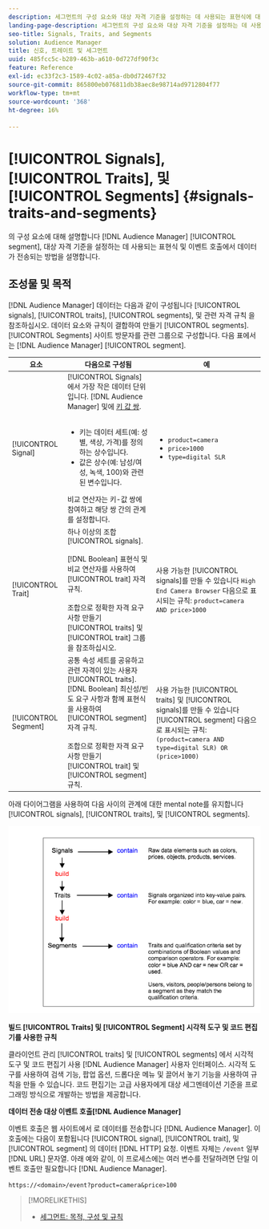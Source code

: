```yaml
---
description: 세그먼트의 구성 요소와 대상 자격 기준을 설정하는 데 사용되는 표현식에 대해 알아봅니다. 또한 데이터가 전송되는 방식에 대한 정보를 살펴보십시오.
landing-page-description: 세그먼트의 구성 요소와 대상 자격 기준을 설정하는 데 사용되는 표현식에 대해 알아봅니다. 또한 데이터가 전송되는 방식에 대한 정보를 살펴보십시오.
seo-title: Signals, Traits, and Segments
solution: Audience Manager
title: 신호, 트레이트 및 세그먼트
uuid: 485fcc5c-b289-463b-a610-0d727df90f3c
feature: Reference
exl-id: ec33f2c3-1589-4c02-a85a-db0d72467f32
source-git-commit: 865800eb076811db38aec8e98714ad9712804f77
workflow-type: tm+mt
source-wordcount: '368'
ht-degree: 16%

---
```


# [!UICONTROL Signals], [!UICONTROL Traits], 및 [!UICONTROL Segments] {#signals-traits-and-segments}

의 구성 요소에 대해 설명합니다 [!DNL Audience Manager] [!UICONTROL segment], 대상 자격 기준을 설정하는 데 사용되는 표현식 및 이벤트 호출에서 데이터가 전송되는 방법을 설명합니다.

## 조성물 및 목적

[!DNL Audience Manager] 데이터는 다음과 같이 구성됩니다 [!UICONTROL signals], [!UICONTROL traits], [!UICONTROL segments], 및 관련 자격 규칙 을 참조하십시오. 데이터 요소와 규칙이 결합하여 만들기 [!UICONTROL segments]. [!UICONTROL Segments] 사이트 방문자를 관련 그룹으로 구성합니다. 다음 표에서는 [!DNL Audience Manager] [!UICONTROL segment].

| 요소 | 다음으로 구성됨 | 예 |
|---|---|---|
| [!UICONTROL Signal] | [!UICONTROL Signals] 에서 가장 작은 데이터 단위입니다. [!DNL Audience Manager] 및에 [키 값 쌍](../reference/key-value-pairs-explained.md).<br><br><ul><li>키는 데이터 세트(예: 성별, 색상, 가격)를 정의하는 상수입니다.</li><li>값은 상수(예: 남성/여성, 녹색, 100)와 관련된 변수입니다.</li></ul>비교 연산자는 키-값 쌍에 참여하고 해당 쌍 간의 관계를 설정합니다. | <ul><li>`product=camera`</li><li>`price>1000`</li><li>`type=digital SLR`</li></ul> |
| [!UICONTROL Trait] | 하나 이상의 조합 [!UICONTROL signals].<br><br> [!DNL Boolean] 표현식 및 비교 연산자를 사용하여 [!UICONTROL trait] 자격 규칙. <br><br>조합으로 정확한 자격 요구 사항 만들기 [!UICONTROL traits] 및 [!UICONTROL trait] 그룹 을 참조하십시오. | 사용 가능한 [!UICONTROL signals]를 만들 수 있습니다 `High End Camera Browser` 다음으로 표시되는 규칙: `product=camera AND price>1000` |
| [!UICONTROL Segment] | 공통 속성 세트를 공유하고 관련 자격이 있는 사용자 [!UICONTROL traits]. [!DNL Boolean] 최신성/빈도 요구 사항과 함께 표현식을 사용하여 [!UICONTROL segment] 자격 규칙.<br><br> 조합으로 정확한 자격 요구 사항 만들기 [!UICONTROL trait] 및 [!UICONTROL segment] 규칙. | 사용 가능한 [!UICONTROL traits] 및 [!UICONTROL signals]를 만들 수 있습니다 [!UICONTROL segment] 다음으로 표시되는 규칙:`(product=camera AND type=digital SLR) OR (price>1000)` |

아래 다이어그램을 사용하여 다음 사이의 관계에 대한 mental note를 유지합니다 [!UICONTROL signals], [!UICONTROL traits], 및 [!UICONTROL segments].

![](assets/signals-traits-segments.png)

**빌드 [!UICONTROL Traits] 및 [!UICONTROL Segment] 시각적 도구 및 코드 편집기를 사용한 규칙**

클라이언트 관리 [!UICONTROL traits] 및 [!UICONTROL segments] 에서 시각적 도구 및 코드 편집기 사용 [!DNL Audience Manager] 사용자 인터페이스. 시각적 도구를 사용하여 검색 기능, 팝업 옵션, 드롭다운 메뉴 및 끌어서 놓기 기능을 사용하여 규칙을 만들 수 있습니다. 코드 편집기는 고급 사용자에게 대상 세그멘테이션 기준을 프로그래밍 방식으로 개발하는 방법을 제공합니다.

**데이터 전송 대상 이벤트 호출[!DNL Audience Manager]**

이벤트 호출은 웹 사이트에서 로 데이터를 전송합니다 [!DNL Audience Manager]. 이 호출에는 다음이 포함됩니다 [!UICONTROL signal], [!UICONTROL trait], 및 [!UICONTROL segment] 의 데이터 [!DNL HTTP] 요청. 이벤트 자체는 `/event` 일부 [!DNL URL] 문자열. 아래 예와 같이, 이 프로세스에는 여러 변수를 전달하려면 단일 이벤트 호출만 필요합니다 [!DNL Audience Manager].

`https://<domain>/event?product=camera&price>100`

>[!MORELIKETHIS]
>
>* [세그먼트: 목적, 구성 및 규칙](../features/segments/segments-purpose.md)

